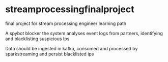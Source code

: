 # streamprocessingfinalproject
final project for stream processing engineer learning path

A spybot blocker
the system analyses event logs from partners, identifying and blacklisting suspicious Ips

Data should be ingested in kafka, consumed and processed by sparkstreaming and persist blacklisted ips
